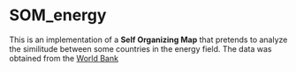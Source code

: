 # SOM_energy
This is an implementation of a **Self Organizing Map** that pretends to analyze the similitude between some countries in the energy field.
The data was obtained from the [World Bank](https://databank.worldbank.org/createreport)
